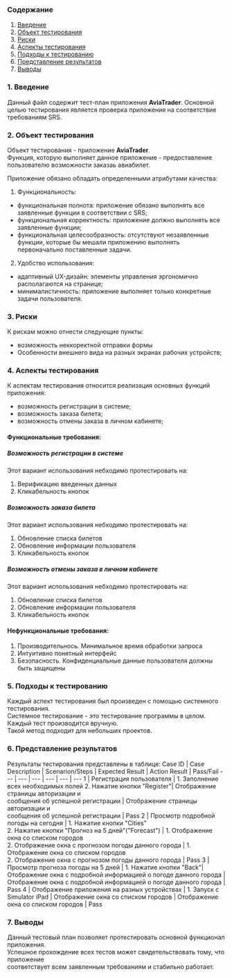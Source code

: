 ### Содержание
  1. [Введение](#1)
  2. [Объект тестирования](#2)
  3. [Риски](#3)
  4. [Аспекты тестирования](#4)<br>
  5. [Подходы к тестированию](#5)
  6. [Представление результатов](#6)
  7. [Выводы](#7)

<a name="1"></a>
### 1. Введение
  Данный файл содержит тест-план приложения **AviaTrader**. Основной целью тестирования является
  проверка приложения на соответствие требованиям SRS.

<a name="2"></a>
### 2. Объект тестирования
Объект тестирования -  приложение **AviaTrader**.  
Функция, которую выполняет данное приложение - предоставление пользователю возможности заказаь авиабилет. 

Приложение обязано обладать определенными атрибутами качества: 
   
1. Функциональность:
+ функциональная полнота: приложение обязано выполнять все заявленные функции в соответствии с SRS;
+ функциональная корректность: приложение должно выполнять все заявленные функции;
+ функциональная целесообразность: отсутствуют незаявленные функции, которые бы мешали приложению выполнять первоначально поставленные задачи.

2. Удобство использования:   
+ адаптивный UX-дизайн: элементы управления эргономично располагаются на странице;  
+ минималистичность: приложение выполняет только конкретные задачи пользователя.  

<a name="3"></a>
### 3. Риски
К рискам можно отнести следующие пункты:
* возможность неккоректной отправки формы
* Особенности внешнего вида на разных экранах рабочих устройств;

<a name="4"></a>
### 4. Аспекты тестирования
К аспектам тестирования относится реализация основных функций приложения:
* возможность регистрации в системе;
* возможность заказа билета;
* возможность отмены заказа в личном кабинете;

#### Функциональные требования:

##### Возможность регистрации в системе
Этот вариант использования небходимо протестировать на:
1. Верификацию введенных данных
2. Кликабельность кнопок

##### Возможность заказа билета
Этот вариант использования небходимо протестировать на:
1. Обновление списка билетов
2. Обновление информации пользователя
3. Кликабельность кнопок

##### Возможность отмены заказа в личном кабинете
Этот вариант использования небходимо протестировать на:
1. Обновление списка билетов
2. Обновление информации пользователя
3. Кликабельность кнопок

#### Нефункциональные требования:
1. Производительнось. Минимальное время обработки запроса
2. Интуитивно понятный интерфейс
3. Безопасность. Конфиденциальные данные пользователя должны быть защищены 

<a name="5"></a>
### 5. Подходы к тестированию
Каждый аспект тестирования был произведен с помощью системного тестирования.  
Системное тестирование - это тестирование программы в целом.  
Каждый тест производится вручную.  
Такой метод подходит для небольших проектов.

<a name="6"></a>
### 6. Представление результатов
Результаты тестирования представлены в таблице:
Case ID | Case Description | Scenarion/Steps | Expected Result | Action Result | Pass/Fail
--- | --- | --- | --- | --- | ---
1 | Регистрация пользователя | 1. Заполнение всех необходимых полей 2. Нажатие кнопки "Register"| Отображение страницы авторизации и <br> сообщения об успешной регистрации | Отображение страницы авторизации и <br> сообщения об успешной регистрации  | Pass
2 | Просмотр подробной погоды на сегодня | 1. Нажатие кнопки "Cities" <br> 2. Нажатие кнопки "Прогноз на 5 дней"("Forecast") | 1. Отображение окна со списком городов <br> 2. Отображение окна с прогнозом погоды данного города | 1. Отображение окна со списком городов <br> 2. Отображение окна с прогнозом погоды данного города | Pass
3 | Просмотр прогноза погоды на 5 дней | 1. Нажатие кнопки "Back"|  Отображение окна с подробной информацией о погоде данного города |  Отображение окна с подробной информацией о погоде данного города | Pass
4 | Отображение приложения на разных устройствах | 1. Запуск с Simulator iPad |  Отображение окна со списком городов  | Отображение окна со списком городов  | Pass

<a name="7"></a>
### 7. Выводы
Данный тестовый план позволяет протестировать основной функционал приложения.  
Успешное прохождение всех тестов может свидетельствовать тому, что приложение  
соответствует всем заявленным требованиям и стабильно работает.
